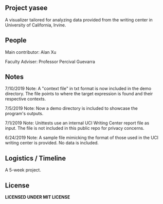 Project yasee
---
A visualizer tailored for analyzing data provided from the writing center 
in University of California, Irvine.


People
---
Main contributor: Alan Xu

Faculty Adviser: Professor Percival Guevarra


Notes
---
7/10/2019 Note:
A "context file" in txt format is now included in the demo directory. The file points to where the target expression is found and their respective contexts.


7/5/2019 Note:
Now a demo directory is included to showcase the program's outputs.


7/1/2019 Note:
Unittests use an internal UCI Writing Center report file as input. The file is not included
in this public repo for privacy concerns. 


6/24/2019 Note:
A sample file mimicking the format of those used in the UCI writing center is provided. 
No data is included.


Logistics / Timeline
---
A 5-week project.


License
---
**LICENSED UNDER MIT LICENSE**
